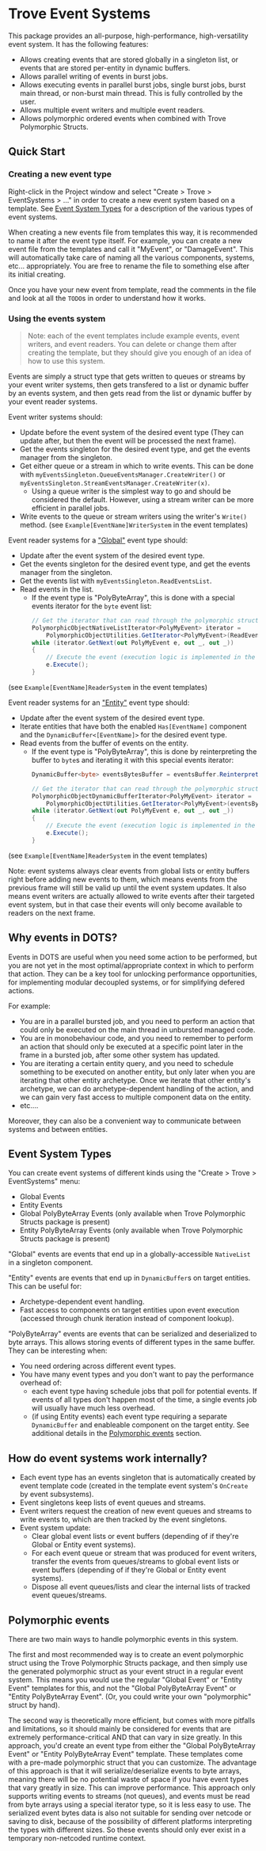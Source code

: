 
# Trove Event Systems

This package provides an all-purpose, high-performance, high-versatility event system. It has the following features:
- Allows creating events that are stored globally in a singleton list, or events that are stored per-entity in dynamic buffers.
- Allows parallel writing of events in burst jobs.
- Allows executing events in parallel burst jobs, single burst jobs, burst main thread, or non-burst main thread. This is fully controlled by the user.
- Allows multiple event writers and multiple event readers.
- Allows polymorphic ordered events when combined with Trove Polymorphic Structs.


## Quick Start

### Creating a new event type

Right-click in the Project window and select "Create > Trove > EventSystems > ..." in order to create a new event system based on a template. See [Event System Types](#event-system-types) for a description of the various types of event systems.

When creating a new events file from templates this way, it is recommended to name it after the event type itself. For example, you can create a new event file from the templates and call it "MyEvent", or "DamageEvent". This will automatically take care of naming all the various components, systems, etc... appropriately. You are free to rename the file to something else after its initial creating.

Once you have your new event from template, read the comments in the file and look at all the `TODO`s in order to understand how it works.


### Using the events system

> Note: each of the event templates include example events, event writers, and event readers. You can delete or change them after creating the template, but they should give you enough of an idea of how to use this system.

Events are simply a struct type that gets written to queues or streams by your event writer systems, then gets transfered to a list or dynamic buffer by an events system, and then gets read from the list or dynamic buffer by your event reader systems.

Event writer systems should:
* Update before the event system of the desired event type (They can update after, but then the event will be processed the next frame).
* Get the events singleton for the desired event type, and get the events manager from the singleton.
* Get either queue or a stream in which to write events. This can be done with `myEventsSingleton.QueueEventsManager.CreateWriter()` or `myEventsSingleton.StreamEventsManager.CreateWriter(x)`.
    * Using a queue writer is the simplest way to go and should be considered the default. However, using a stream writer can be more efficient in parallel jobs.
* Write events to the queue or stream writers using the writer's `Write()` method.
(see `Example[EventName]WriterSystem` in the event templates)

Event reader systems for a ["Global"](#global-vs-entity-events) event type should:
* Update after the event system of the desired event type.
* Get the events singleton for the desired event type, and get the events manager from the singleton.
* Get the events list with `myEventsSingleton.ReadEventsList`.
* Read events in the list.
    * If the event type is "PolyByteArray", this is done with a special events iterator for the `byte` event list:
        ```cs
        // Get the iterator that can read through the polymorphic structs of the list
        PolymorphicObjectNativeListIterator<PolyMyEvent> iterator = 
            PolymorphicObjectUtilities.GetIterator<PolyMyEvent>(ReadEventsList);
        while (iterator.GetNext(out PolyMyEvent e, out _, out _))
        {
            // Execute the event (execution logic is implemented in the event struct itself)
            e.Execute();
        }
        ```
(see `Example[EventName]ReaderSystem` in the event templates)

Event reader systems for an ["Entity"](#global-vs-entity-events) event type should:
* Update after the event system of the desired event type.
* Iterate entities that have both the enabled `Has[EventName]` component and the `DynamicBuffer<[EventName]>` for the desired event type.
* Read events from the buffer of events on the entity.
    * If the event type is "PolyByteArray", this is done by reinterpreting the buffer to `byte`s and iterating it with this special events iterator:
        ```cs
        DynamicBuffer<byte> eventsBytesBuffer = eventsBuffer.Reinterpret<byte>();

        // Get the iterator that can read through the polymorphic structs of the list
        PolymorphicObjectDynamicBufferIterator<PolyMyEvent> iterator = 
            PolymorphicObjectUtilities.GetIterator<PolyMyEvent>(eventsBytesBuffer);
        while (iterator.GetNext(out PolyMyEvent e, out _, out _))
        {
            // Execute the event (execution logic is implemented in the event struct itself)
            e.Execute();
        }
        ```
(see `Example[EventName]ReaderSystem` in the event templates)

Note: event systems always clear events from global lists or entity buffers right before adding new events to them, which means events from the previous frame will still be valid up until the event system updates. It also means event writers are actually allowed to write events after their targeted event system, but in that case their events will only become available to readers on the next frame.


## Why events in DOTS?

Events in DOTS are useful when you need some action to be performed, but you are not yet in the most optimal/appropriate context in which to perform that action. They can be a key tool for unlocking performance opportunities, for implementing modular decoupled systems, or for simplifying defered actions.

For example:
* You are in a parallel bursted job, and you need to perform an action that could only be executed on the main thread in unbursted managed code.
* You are in monobehaviour code, and you need to remember to perform an action that should only be executed at a specific point later in the frame in a bursted job, after some other system has updated.
* You are iterating a certain entity query, and you need to schedule something to be executed on another entity, but only later when you are iterating that other entity archetype. Once we iterate that other entity's archetype, we can do archetype-dependent handling of the action, and we can gain very fast access to multiple component data on the entity.
* etc....

Moreover, they can also be a convenient way to communicate between systems and between entities.


## Event System Types

You can create event systems of different kinds using the "Create > Trove > EventSystems" menu:
* Global Events
* Entity Events
* Global PolyByteArray Events (only available when Trove Polymorphic Structs package is present)
* Entity PolyByteArray Events (only available when Trove Polymorphic Structs package is present)

"Global" events are events that end up in a globally-accessible `NativeList` in a singleton component.

"Entity" events are events that end up in `DynamicBuffer`s on target entities. This can be useful for:
* Archetype-dependent event handling.
* Fast access to components on target entities upon event execution (accessed through chunk iteration instead of component lookup).

"PolyByteArray" events are events that can be serialized and deserialized to byte arrays. This allows storing events of different types in the same buffer. They can be interesting when:
* You need ordering across different event types.
* You have many event types and you don't want to pay the performance overhead of:
    * each event type having schedule jobs that poll for potential events. If events of all types don't happen most of the time, a single events job will usually have much less overhead.
    * (if using Entity events) each event type requiring a separate `DynamicBuffer` and enableable component on the target entity.
See additional details in the [Polymorphic events](#polymorphic-events) section.


## How do event systems work internally?

* Each event type has an events singleton that is automatically created by event template code (created in the template event system's `OnCreate` by event subsystems).
* Event singletons keep lists of event queues and streams.
* Event writers request the creation of new event queues and streams to write events to, which are then tracked by the event singletons.
* Event system update:
    * Clear global event lists or event buffers (depending of if they're Global or Entity event systems).
    * For each event queue or stream that was produced for event writers, transfer the events from queues/streams to global event lists or event buffers (depending of if they're Global or Entity event systems).
    * Dispose all event queues/lists and clear the internal lists of tracked event queues/streams.


## Polymorphic events

There are two main ways to handle polymorphic events in this system.

The first and most recommended way is to create an event polymorphic struct using the Trove Polymorphic Structs package, and then simply use the generated polymorphic struct as your event struct in a regular event system. This means you would use the regular "Global Event" or "Entity Event" templates for this, and not the "Global PolyByteArray Event" or "Entity PolyByteArray Event". (Or, you could write your own "polymorphic" struct by hand).

The second way is theoretically more efficient, but comes with more pitfalls and limitations, so it should mainly be considered for events that are extremely performance-critical AND that can vary in size greatly. In this approach, you'd create an event type from either the "Global PolyByteArray Event" or "Entity PolyByteArray Event" template. These templates come with a pre-made polymorphic struct that you can customize. The advantage of this approach is that it will serialize/deserialize events to byte arrays, meaning there will be no potential waste of space if you have event types that vary greatly in size. This can improve performance. This approach only supports writing events to streams (not queues), and events must be read from byte arrays using a special iterator type, so it is less easy to use. The serialized event bytes data is also not suitable for sending over netcode or saving to disk, because of the possibility of different platforms interpreting the types with different sizes. So these events should only ever exist in a temporary non-netcoded runtime context.